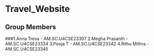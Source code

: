 # Travel_Website
## Group Members
###1.Anna Tresa - AM.SC.U4CSE23307
2.Megha Prasanth - AM.SC.U4CSE23334
3.Pooja T - AM.SC.U4CSE23342
4.Rithu Mithra - AM.SC.U4CSE23345
